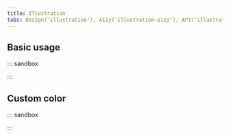 ```yaml
---
title: Illustration
tabs: Design('illustration'), A11y('illustration-a11y'), API('illustration-api'), Example('illustration-code'), Changelog('illustration-changelog')
---
```


## Basic usage

::: sandbox

<script lang="tsx">
  export Demo from 'stories/components/illustration/docs/examples/basic-usage.tsx';
</script>

:::

## Custom color

::: sandbox

<script lang="tsx">
  export Demo from 'stories/components/illustration/docs/examples/custom-color.tsx';
</script>

:::
